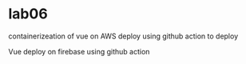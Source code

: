 # lab06
containerizeation of vue on AWS deploy using github action to deploy

Vue deploy on firebase using github action
